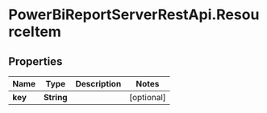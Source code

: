 # PowerBiReportServerRestApi.ResourceItem

## Properties
Name | Type | Description | Notes
------------ | ------------- | ------------- | -------------
**key** | **String** |  | [optional] 


